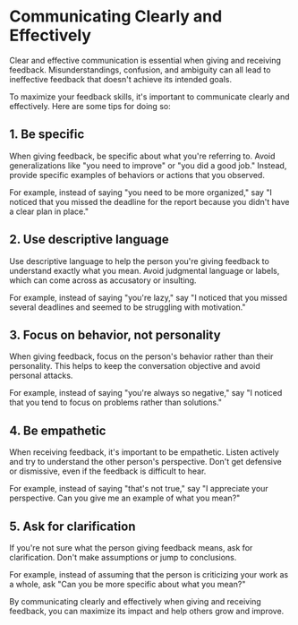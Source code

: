 Communicating Clearly and Effectively
=================================================================================

Clear and effective communication is essential when giving and receiving feedback. Misunderstandings, confusion, and ambiguity can all lead to ineffective feedback that doesn't achieve its intended goals.

To maximize your feedback skills, it's important to communicate clearly and effectively. Here are some tips for doing so:

1\. Be specific
--------------

When giving feedback, be specific about what you're referring to. Avoid generalizations like "you need to improve" or "you did a good job." Instead, provide specific examples of behaviors or actions that you observed.

For example, instead of saying "you need to be more organized," say "I noticed that you missed the deadline for the report because you didn't have a clear plan in place."

2\. Use descriptive language
---------------------------

Use descriptive language to help the person you're giving feedback to understand exactly what you mean. Avoid judgmental language or labels, which can come across as accusatory or insulting.

For example, instead of saying "you're lazy," say "I noticed that you missed several deadlines and seemed to be struggling with motivation."

3\. Focus on behavior, not personality
-------------------------------------

When giving feedback, focus on the person's behavior rather than their personality. This helps to keep the conversation objective and avoid personal attacks.

For example, instead of saying "you're always so negative," say "I noticed that you tend to focus on problems rather than solutions."

4\. Be empathetic
----------------

When receiving feedback, it's important to be empathetic. Listen actively and try to understand the other person's perspective. Don't get defensive or dismissive, even if the feedback is difficult to hear.

For example, instead of saying "that's not true," say "I appreciate your perspective. Can you give me an example of what you mean?"

5\. Ask for clarification
------------------------

If you're not sure what the person giving feedback means, ask for clarification. Don't make assumptions or jump to conclusions.

For example, instead of assuming that the person is criticizing your work as a whole, ask "Can you be more specific about what you mean?"

By communicating clearly and effectively when giving and receiving feedback, you can maximize its impact and help others grow and improve.

